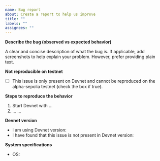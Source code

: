 ```yaml
---
name: Bug report
about: Create a report to help us improve
title: ""
labels: ""
assignees: ""
---
```


**Describe the bug (observed vs expected behavior)**

A clear and concise description of what the bug is. If applicable, add screenshots to help explain your problem. However, prefer providing plain text.

**Not reproducible on testnet**

- [ ] This issue is only present on Devnet and cannot be reproduced on the alpha-sepolia testnet (check the box if true).

**Steps to reproduce the behavior**

1. Start Devnet with ...
2. ...
   ...

**Devnet version**

- I am using Devnet version: <!-- specify the version, commit hash, or image name:tag and note if you are using a dockerized Devnet -->
- I have found that this issue is not present in Devnet version:

**System specifications**

- OS:
